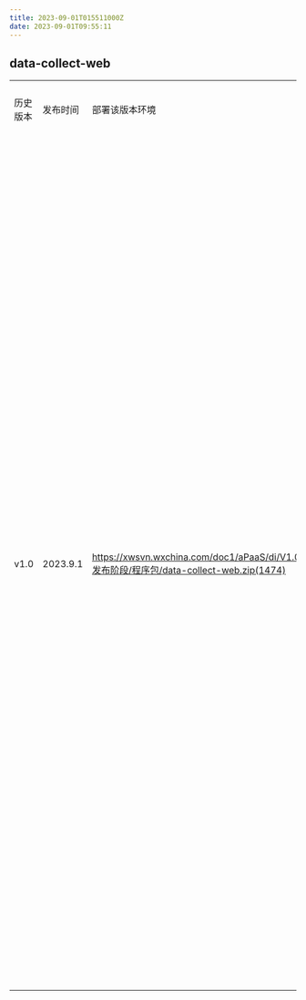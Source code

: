 ```yaml
---
title: 2023-09-01T015511000Z
date: 2023-09-01T09:55:11
---
```


## data-collect-web

||||||
|---|---|---|---|---|
|历史版本|发布时间|部署该版本环境|下载路径|服务说明|
|v1.0|2023.9.1|https://xwsvn.wxchina.com/doc1/aPaaS/di/V1.0/5.发布阶段/程序包/data-collect-web.zip(1474)|【终端数据采集-终端管理】 新增终端管理页面，支持按批次信息进行终端信息导入、删除操作【终端数据采集-人员管理】新增人员管理页面，支持依据组织结构对人员信息进行新增、修改及删除操作【终端数据采集-积分统计报表】 优化积分统计报表数据展示页面|